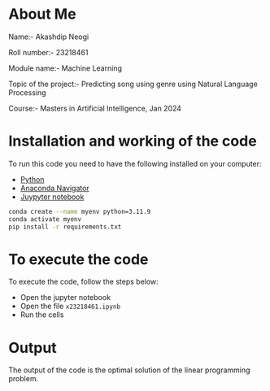 # About Me
Name:- Akashdip Neogi

Roll number:- 23218461

Module name:- Machine Learning

Topic of the project:- Predicting song using genre using Natural Language Processing 

Course:- Masters in Artificial Intelligence, Jan 2024

# Installation and working of the code
To run this code you need to have the following installed on your computer:
  * [Python](https://www.python.org/downloads/)
  * [Anaconda Navigator](https://www.anaconda.com/products/distribution)
  * [Juypyter notebook](https://jupyter.org/install)

```bash
conda create --name myenv python=3.11.9
conda activate myenv
pip install -r requirements.txt
```

# To execute the code

To execute the code, follow the steps below:
  * Open the jupyter notebook
  * Open the file `x23218461.ipynb`
  * Run the cells

# Output
The output of the code is the optimal solution of the linear programming problem.